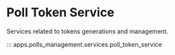 # Poll Token Service

Services related to tokens generations and management.

::: apps.polls_management.services.poll_token_service

